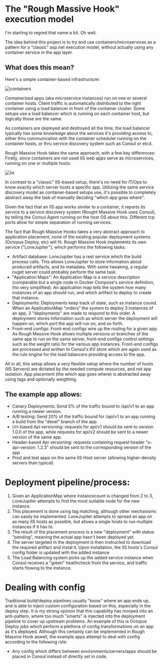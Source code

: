 # The "Rough Massive Hook" execution model

I'm starting to regred that name a bit. Oh well.

The idea behind this project is to try and use containers/microservices as a pattern for a "classic" asp.net execution model, 
without actually using any container service in the app layer.

## What does this mean? 
Here's a simple container-based infrastructure:

![containers](https://raw.githubusercontent.com/trondhindenes/Rough-Massive-Hook/master/docs/pics/containers.png?raw=true "Containers")

Containerized apps (aka microservice instances) run on one or several container hosts. Client traffic is automatically distributed
to the right container using a load balancer in front of the container cluster. Some setups use a load balancer which is running on each 
container host, but logically those are the same.

As containers are deployed and destroyed all the time, the load balancer typically has some knowledge about the services it's
providing access to, either thru communication with the container scheduler running on the container hosts, or thru service discovery 
system such as Consul or etcd.

Rough Massive Hook takes the same approach, with a few key differences:
Firstly, since containers are not used IIS web apps serve as microservices, running on one or multiple hosts:

![iis](https://github.com/trondhindenes/Rough-Massive-Hook/blob/master/docs/pics/iis.png?raw=true "IIS")

In contrast to a "classic" IIS-based setup, there's no need for IT/Ops to know exactly which server hosts a specific app. 
Utilizing the same service discovery model as container-based setups use, it's possible to completely abstract away the task of manually deciding
"which app goes where".

Given the fact that an IIS app works similar to a container, it reports its service to a service discovery system (Rought Massive Hook uses Consul), 
by telling the Consul Agent running on the host OS about this. Different tcp ports allow for simple separation of running services.

The fact that Rough Massive Hooks takes a very abstract approach to application placement, none of the existing popular deployment systems (Octopus Deploy, etc) 
will fit. Rough Massive Hook implements its own service ("LoneJupiter"), which performs the following tasks:
- Artifact database: LoneJupiter has a rest service which the build process calls. This allows LoneJupiter to store information about produced artifacts, and its metadata. With some tweaking, a regular nuget server could probably perform the same task.
- "Application Maps": An Application Map is a service description (comparable but a single node in Docker Compose's service definition, tho very simplified). An application map tells the system how many instances of an app should run, and which artifact to deploy to create that instance.
- Deployments: Deployments keep track of state, such as instance cound. When an ApplicationMap "orders" the system to deploy 3 instances of an app, 3 "deployments" are made to respond to this order. A deployment stores information such as which server the deployment will happen on, which port the app will run on, and so forth.
- Front-end configs: Front-end configs wire up the routing for a given app. As Rough Massive Hook allows multiple versions or branches of the same app to run on the same server, front-end configs control settings such as the weight ratio for the various app instances. Front-end configs are processed and written to Consul's KV store which are again used as the rule engine for the load balancers providing access to the app.

All in all, this setup allows a very flexible setup where the number of hosts (IIS Servers) are dictated by the needed compute resources, and not app isolation.
App placement (the which app goes where) is abstracted away using tags and optionally weigthing.

## The example app allows:
- Canary Deployments: Send 5% of the traffic bound to /api/v1 to an app running a newer version.
- A/B testing: Send 20% of the traffic bound for /api/v1 to an app running a build from the "devel" branch of the app.
- Url-based Api versioning: requests for api/v1 should be sent to version 1.0.0 of the app, while requests for api/v2 should be sent to a newer version of the same app.
- Header-based Api versioning: requests containing request header "x-api-version: 1.2.3" should be sent to the corresponding version of the app
- Prod and test apps on the same IIS Host server (allowing higher-density servers than typical)


# Deployment pipeline/process:
1. Given an ApplicationMap where instancecount is changed from 2 to 3, LoneJupiter attempts to find the most suitable node for the new instance.
2. This placement is done using tag matching, although other mechanisms can easily be implemented. LoneJupiter attempts to spread an app on as many IIS hosts as possible, but allows a single hosts to run multiple instances if it has to.
3. The result of the placement process is a new "deployment" with status "pending", meaning the actual app hasn't been deployed yet.
4. The server targeted in the deployment is then instructed to download the required artifact and instal it. Upon installation, the IIS hosts's Consul config folder is updated with the added instance
5. The Load Balancing system picks up the added service instance when Consul receives a "green" healthcheck from the service, and traffic starts flowing to the instance.

# Dealing with config
Traditional build/deploy pipelines usually "know" where an app ends up, and is able to inject custom configuration based on this, especially in the deploy step.
It is my strong opinion that this capability has morped into an anti-pattern, where too much "smarts" is injected into the deployment pipeline to cover up upstream problems.
An example of this is Octopus Deploy jobs which perform a plethora of config transformations on an app as it's deployed.
Although this certainly can be implemented in Rough Massive Hook aswell, the example apps attempt to deal with config according to the following rule:
- Any config which differs between environments/servers/apps should be placed in Consul instead of directly set in code.





